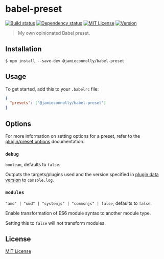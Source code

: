 # babel-preset

[![Build status][build-status-image]][build-status-url]
[![Dependency status][dependency-status-image]][dependency-status-url]
[![MIT License][license-image]][license-url]
[![Version][version-image]][version-url]

> My own opinionated Babel preset.

## Installation

```
$ npm install --save-dev @jamieconnolly/babel-preset
```

## Usage

To get started, add this to your `.babelrc` file:

```json
{
  "presets": ["@jamieconnolly/babel-preset"]
}
```

## Options

For more information on setting options for a preset, refer to the [plugin/preset options](https://babeljs.io/docs/plugins/#plugin-preset-options) documentation.

### `debug`

`boolean`, defaults to `false`.

Outputs the targets/plugins used and the version specified in [plugin data version](https://github.com/babel/babel-preset-env/blob/master/data/plugins.json) to `console.log`.

### `modules`

`"amd" | "umd" | "systemjs" | "commonjs" | false`, defaults to `false`.

Enable transformation of ES6 module syntax to another module type.

Setting this to `false` will not transform modules.

## License

[MIT License][license-url]

[build-status-image]: https://api.travis-ci.org/jamieconnolly/babel-preset.svg?branch=master
[build-status-url]: https://travis-ci.org/jamieconnolly/babel-preset

[dependency-status-image]: https://david-dm.org/jamieconnolly/babel-preset/master.svg
[dependency-status-url]: https://david-dm.org/jamieconnolly/babel-preset

[license-image]: https://img.shields.io/badge/license-MIT-blue.svg
[license-url]: https://github.com/jamieconnolly/babel-preset/blob/master/LICENSE

[version-image]: https://img.shields.io/npm/v/@jamieconnolly/babel-preset.svg
[version-url]: https://www.npmjs.com/package/@jamieconnolly/babel-preset
